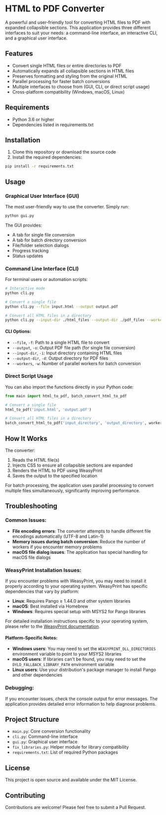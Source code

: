 

# HTML to PDF Converter

A powerful and user-friendly tool for converting HTML files to PDF with expanded collapsible sections. This application provides three different interfaces to suit your needs: a command-line interface, an interactive CLI, and a graphical user interface.

## Features

- Convert single HTML files or entire directories to PDF
- Automatically expands all collapsible sections in HTML files
- Preserves formatting and styling from the original HTML
- Parallel processing for faster batch conversions
- Multiple interfaces to choose from (GUI, CLI, or direct script usage)
- Cross-platform compatibility (Windows, macOS, Linux)

## Requirements

- Python 3.6 or higher
- Dependencies listed in requirements.txt

## Installation

1. Clone this repository or download the source code
2. Install the required dependencies:

```bash
pip install -r requirements.txt
```

## Usage

### Graphical User Interface (GUI)

The most user-friendly way to use the converter. Simply run:

```bash
python gui.py
```

The GUI provides:
- A tab for single file conversion
- A tab for batch directory conversion
- File/folder selection dialogs
- Progress tracking
- Status updates

### Command Line Interface (CLI)

For terminal users or automation scripts:

```bash
# Interactive mode
python cli.py

# Convert a single file
python cli.py --file input.html --output output.pdf

# Convert all HTML files in a directory
python cli.py --input-dir ./html_files --output-dir ./pdf_files --workers 4
```

#### CLI Options:
- `--file`, `-f`: Path to a single HTML file to convert
- `--output`, `-o`: Output PDF file path (for single file conversion)
- `--input-dir`, `-i`: Input directory containing HTML files
- `--output-dir`, `-d`: Output directory for PDF files
- `--workers`, `-w`: Number of parallel workers for batch conversion

### Direct Script Usage

You can also import the functions directly in your Python code:

```python
from main import html_to_pdf, batch_convert_html_to_pdf

# Convert a single file
html_to_pdf('input.html', 'output.pdf')

# Convert all HTML files in a directory
batch_convert_html_to_pdf('input_directory', 'output_directory', workers=4)
```

## How It Works

The converter:
1. Reads the HTML file(s)
2. Injects CSS to ensure all collapsible sections are expanded
3. Renders the HTML to PDF using WeasyPrint
4. Saves the output to the specified location

For batch processing, the application uses parallel processing to convert multiple files simultaneously, significantly improving performance.

## Troubleshooting

### Common Issues:

- **File encoding errors**: The converter attempts to handle different file encodings automatically (UTF-8 and Latin-1)
- **Memory issues during batch conversion**: Reduce the number of workers if you encounter memory problems
- **macOS file dialog issues**: The application has special handling for macOS file dialogs

### WeasyPrint Installation Issues:

If you encounter problems with WeasyPrint, you may need to install it properly according to your operating system. WeasyPrint has specific dependencies that vary by platform:

- **Linux**: Requires Pango ≥ 1.44.0 and other system libraries
- **macOS**: Best installed via Homebrew
- **Windows**: Requires special setup with MSYS2 for Pango libraries

For detailed installation instructions specific to your operating system, please refer to the [WeasyPrint documentation](https://doc.courtbouillon.org/weasyprint/stable/first_steps.html).

#### Platform-Specific Notes:

- **Windows users**: You may need to set the `WEASYPRINT_DLL_DIRECTORIES` environment variable to point to your MSYS2 libraries
- **macOS users**: If libraries can't be found, you may need to set the `DYLD_FALLBACK_LIBRARY_PATH` environment variable
- **Linux users**: Use your distribution's package manager to install Pango and other dependencies

### Debugging:

If you encounter issues, check the console output for error messages. The application provides detailed error information to help diagnose problems.

## Project Structure

- `main.py`: Core conversion functionality
- `cli.py`: Command-line interface
- `gui.py`: Graphical user interface
- `fix_libraries.py`: Helper module for library compatibility
- `requirements.txt`: List of required Python packages

## License

This project is open source and available under the MIT License.

## Contributing

Contributions are welcome! Please feel free to submit a Pull Request.
